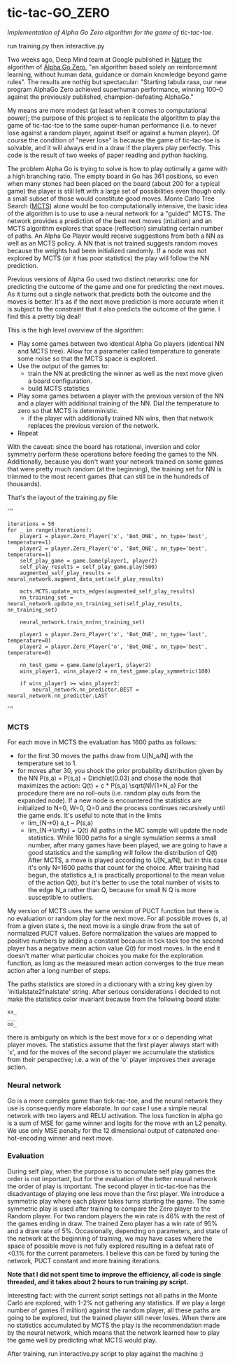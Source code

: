 # tic-tac-GO_ZERO
_Implementation of Alpha Go Zero algorithm for the game of tic-tac-toe._

run training.py then interactive.py

Two weeks ago, Deep Mind team at Google published in [Nature](https://www.nature.com/articles/nature24270.epdf) the algorithm of [Alpha Go Zero](https://deepmind.com/blog/alphago-zero-learning-scratch), "an algorithm based solely on reinforcement learning, without human data, guidance or domain knowledge beyond game rules".  The results are nothig but spectacular: "Starting tabula rasa, our new program AlphaGo Zero achieved superhuman performance, winning 100–0 against the previously published, champion-defeating AlphaGo."

My means are more modest (at least when it comes to computational power); the purpose of this project is to replicate the algorithm to play the game of tic-tac-toe to the same super-human performance (i.e. to never lose against a random player, against itself or against a human player).  Of course the condition of "never lose" is because the game of tic-tac-toe is solvable, and it will always end in a draw if the players play perfectly.  This code is the result of two weeks of paper reading and python hacking.

The problem Alpha Go is trying to solve is how to play optimally a game with a high branching ratio.  The empty board in Go has 361 positions, so even when many stones had been placed on the board (about 200 for a typical game) the player is still left with a large set of possibilities even though only a small subset of those would constitute good moves.  Monte Carlo Tree Search ([MCTS](https://en.wikipedia.org/wiki/Monte_Carlo_tree_search)) alone would be too computationally intensive, the basic idea of the algorithm is to use to use a neural network for a "guided" MCTS.  The network provides a prediction of the best next moves (intuition) and an MCTS algorithm explores that space (reflection) simulating certain number of paths.  An Alpha Go Player would receive suggestions from both a NN as well as an MCTS policy.  A NN that is not trained suggests random moves because the weights had been initialized randomly.  If a node was not explored by MCTS (or it has poor statistics) the play will follow the NN prediction.

Previous versions of Alpha Go used two distinct networks: one for predicting the outcome of the game and one for predicting the next moves.  As it turns out a single network that predicts both the outcome and the moves is better.  It's as if the next move prediction is more accurate when it is subject to the constraint that it also predicts the outcome of the game.  I find this a pretty big deal!

This is the high level overview of the algorithm:
* Play some games between two identical Alpha Go players (identical NN and MCTS tree).  Allow for a parameter called temperature to generate some noise so that the MCTS space is explored.
* Use the output of the games to:
    * train the NN at predicting the winner as well as the next move given a board configuration.
    * build MCTS statistics
* Play some games between a player with the previous version of the NN and a player with additional training of the NN.  Dial the temperature to zero so that MCTS is deterministic.
    * if the player with additionally trained NN wins, then that network replaces the previous version of the network.
* Repeat

With the caveat: since the board has rotational, inversion and color symmetry perform these operations before feeding the games to the NN.  Additionally, because you don't want your network trained on some games that were pretty much random (at the beginning), the training set for NN is trimmed to the most recent games (that can still be in the hundreds of thousands).

That's the layout of the training.py file:

'''

    iterations = 50
    for _ in range(iterations):
        player1 = player.Zero_Player('x', 'Bot_ONE', nn_type='best', temperature=1)
        player2 = player.Zero_Player('o', 'Bot_ONE', nn_type='best', temperature=1)
        self_play_game = game.Game(player1, player2)
        self_play_results = self_play_game.play(500)
        augmented_self_play_results = neural_network.augment_data_set(self_play_results)

        mcts.MCTS.update_mcts_edges(augmented_self_play_results)
        nn_training_set = neural_network.update_nn_training_set(self_play_results, nn_training_set)

        neural_network.train_nn(nn_training_set)

        player1 = player.Zero_Player('x', 'Bot_ONE', nn_type='last', temperature=0)
        player2 = player.Zero_Player('o', 'Bot_ONE', nn_type='best', temperature=0)

        nn_test_game = game.Game(player1, player2)
        wins_player1, wins_player2 = nn_test_game.play_symmetric(100)

        if wins_player1 >= wins_player2:
            neural_network.nn_predictor.BEST = neural_network.nn_predictor.LAST
'''

### MCTS

For each move in MCTS the evaluation has 1600 paths as follows:
* for the first 30 moves the paths draw from U[N_a/N] with the temperature set to 1.
* for moves after 30, you shock the prior probability distribution given by the NN
P(s,a) = P(s,a) + Dirichlet(0.03) and chose the node that maximizes the action: Q(t) + c * P(s,a) \sqrt(N)/(1+N_a)
For the procedure there are no roll-outs (i.e. random play outs from the expanded node).  If a new node is encountered the statistics are initialized to N=0, W=0, Q=0 and the process continues recursively until the game ends.  It's useful to note that in the limits
    * lim_{N->0} a_t ~ P(s,a)
    * lim_{N->\infty} = Q(t)
All paths in the MC sample will update the node statistics.  While 1600 paths for a single symulation seems a small number, after many games have been played, we are going to have a good statistics and the sampling will follow the distribution of Q(t)
After MCTS, a move is played according to U[N_a/N], but in this case it's only N=1600 paths that count for the choice.  After training had begun, the statistics a_t is practically proportional to the mean value of the action Q(t), but it's better to use the total number of visits to the edge N_a rather than Q, because for small N Q is more susceptible to outliers.
  
My version of MCTS uses the same version of PUCT function but there is no evaluation or random play for the next move.  For all possible moves (s, a) from a given state s, the next move is a single draw from the set of normalized PUCT values.  Before normalization the values are mapped to positive numbers by adding a constant because in tick tack toe the second player has a negative mean action value $Q(t)$ for most moves.  In the end it doesn't matter what particular choices you make for the exploration function, as long as the measured mean action converges to the true mean action after a long number of steps.
 
The paths statistics are stored in a dictionary with a string key given by 'initialstate2finalstate' string.  After serious considerations I decided to not make the statistics color invariant because from the following board state:
 
    xx_
    ___  
    oo_
 
there is ambiguity on which is the best move for x or o depending what player moves.  The statistics assume that the first player always start with 'x', and for the moves of the second player we accumulate the statistics from their perspective; i.e. a win of the 'o' player improves their average action.
 
### Neural network
 
Go is a more complex game than tick-tac-toe, and the neural network they use is consequently more elaborate.  In our case I use a simple neural network with two layers and RELU activation.  The loss function in alpha go is a sum of MSE for game winner and logits for the move with an L2 penalty.  We use only MSE penalty for the 12 dimensional output of catenated one-hot-encoding winner and next move.
 
 
### Evaluation
During self play, when the purpose is to accumulate self play games the order is not important, but for the evaluation of the better neural network the order of play is important.  The second player in tic-tac-toe has the disadvantage of playing one less move than the first player.  We introduce a symmetric play where each player takes turns starting the game.  The same symmetric play is used after training to compare the Zero player to the Random player.  For two random players the win rate is 46% with the rest of the games ending in draw.  The trained Zero player has a win rate of 95% and a draw rate of 5%.  Occasionally, depending on parameters, and state of the network at the beginning of training, we may have cases where the space of possible move is not fully explored resulting in a defeat rate of <0.1% for the current parameters.  I believe this can be fixed by tuning the network, PUCT constant and more training iterations.
 
**Note that I did not spent time to improve the efficiency, all code is single threaded, and it takes about 2 hours to run training.py script.**

Interesting fact: with the current script settings not all paths in the Monte Carlo are explored, with 1-2% not gathering any statistics.  If we play a large number of games (1 million) against the random player, all these paths are going to be explored, but the trained player still never loses.  When there are no statistics accumulated by MCTS the play is the recommendation made by the neural network, which means that the network learned how to play the game well by predicting what MCTS would play.
 
 
After training, run interactive.py script to play against the machine :)




